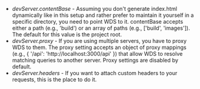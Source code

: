 
- _devServer.contentBase_ - Assuming you don't generate index.html dynamically like in this setup and rather prefer to maintain it yourself in a specific directory, you need to point WDS to it. contentBase accepts either a path (e.g., 'build') or an array of paths (e.g., ['build', 'images']). The default for this value is the project root.
- _devServer.proxy_ - If you are using multiple servers, you have to proxy WDS to them. The proxy setting accepts an object of proxy mappings (e.g., { '/api': 'http://localhost:3000/api' }) that allow WDS to resolve matching queries to another server. Proxy settings are disabled by default.
- _devServer.headers_ - If you want to attach custom headers to your requests, this is the place to do it.
